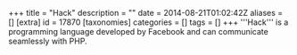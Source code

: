 +++
title = "Hack"
description = ""
date = 2014-08-21T01:02:42Z
aliases = []
[extra]
id = 17870
[taxonomies]
categories = []
tags = []
+++
'''Hack''' is a programming language developed by Facebook and can communicate seamlessly with PHP.
